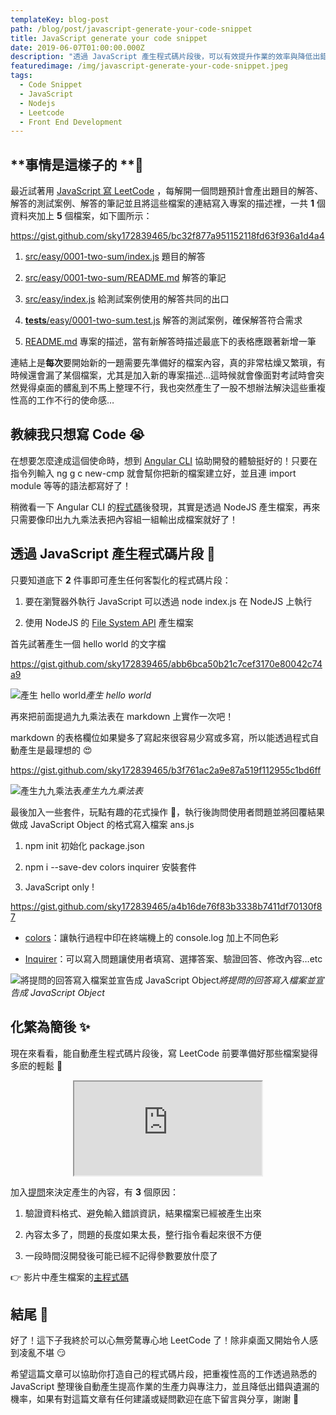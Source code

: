 ```yaml
---
templateKey: blog-post
path: /blog/post/javascript-generate-your-code-snippet
title: JavaScript generate your code snippet
date: 2019-06-07T01:00:00.000Z
description: "透過 JavaScript 產生程式碼片段後，可以有效提升作業的效率與降低出錯的機率 \U0001F916"
featuredimage: /img/javascript-generate-your-code-snippet.jpeg
tags:
  - Code Snippet
  - JavaScript
  - Nodejs
  - Leetcode
  - Front End Development
---
```

## **事情是這樣子的 **🧐

最近試著用 [JavaScript 寫 LeetCode](https://github.com/sky172839465/leetcode-in-js) ，每解開一個問題預計會產出題目的解答、解答的測試案例、解答的筆記並且將這些檔案的連結寫入專案的描述裡，一共 **1** 個資料夾加上 **5** 個檔案，如下圖所示：

https://gist.github.com/sky172839465/bc32f877a951152118fd63f936a1d4a4

1. [src/easy/0001-two-sum/index.js](https://github.com/sky172839465/leetcode-in-js/blob/demo/src/easy/0001-two-sum/index.js) 題目的解答

1. [src/easy/0001-two-sum/README.md](https://github.com/sky172839465/leetcode-in-js/blob/demo/src/easy/0001-two-sum/README.md) 解答的筆記

1. [src/easy/index.js](https://github.com/sky172839465/leetcode-in-js/blob/demo/src/easy/index.js) 給測試案例使用的解答共同的出口

1. [__tests__/easy/0001-two-sum.test.js](https://github.com/sky172839465/leetcode-in-js/blob/demo/__tests__/easy/0001-two-sum.test.js) 解答的測試案例，確保解答符合需求

1. [README.md](https://github.com/sky172839465/leetcode-in-js/blob/demo/README.md) 專案的描述，當有新解答時描述最底下的表格應跟著新增一筆

連結上是**每次**要開始新的一題需要先準備好的檔案內容，真的非常枯燥又繁瑣，有時候還會漏了某個檔案，尤其是加入新的專案描述…這時候就會像面對考試時會突然覺得桌面的髒亂到不馬上整理不行，我也突然產生了一股不想辦法解決這些重複性高的工作不行的使命感…

## 教練我只想寫 Code 😭

在想要怎麼達成這個使命時，想到 [Angular CLI](https://cli.angular.io/) 協助開發的體驗挺好的！只要在指令列輸入 ng g c new-cmp 就會幫你把新的檔案建立好，並且連 import module 等等的語法都寫好了！

稍微看一下 Angular CLI 的[程式碼](https://github.com/angular/angular-cli/blob/db344641f428105c007cf1a45c41673ecdf240bf/scripts/templates.ts#L27)後發現，其實是透過 NodeJS 產生檔案，再來只需要像印出九九乘法表把內容組一組輸出成檔案就好了！

## 透過 JavaScript 產生程式碼片段 🤩

只要知道底下 **2** 件事即可產生任何客製化的程式碼片段：

1. 要在瀏覽器外執行 JavaScript 可以透過 node index.js 在 NodeJS 上執行

1. 使用 NodeJS 的 [File System API](https://nodejs.org/api/fs.html) 產生檔案

首先試著產生一個 hello world 的文字檔

https://gist.github.com/sky172839465/abb6bca50b21c7cef3170e80042c74a9

![產生 hello world](https://cdn-images-1.medium.com/max/2400/1*V88sV8GEPA6eiXSg9P3_Lw.gif)*產生 hello world*

再來把前面提過九九乘法表在 markdown 上實作一次吧！

markdown 的表格欄位如果變多了寫起來很容易少寫或多寫，所以能透過程式自動產生是最理想的 😍

https://gist.github.com/sky172839465/b3f761ac2a9e87a519f112955c1bd6ff

![產生九九乘法表](https://cdn-images-1.medium.com/max/2400/1*S60hGT8tPP85etefvxtLAQ.gif)*產生九九乘法表*

最後加入一些套件，玩點有趣的花式操作 🌈，執行後詢問使用者問題並將回覆結果做成 JavaScript Object 的格式寫入檔案 ans.js

1. npm init 初始化 package.json

1. npm i --save-dev colors inquirer 安裝套件

1. JavaScript only !

https://gist.github.com/sky172839465/a4b16de76f83b3338b7411df70130f87

* [colors](https://github.com/Marak/colors.js)：讓執行過程中印在終端機上的 console.log 加上不同色彩

* [Inquirer](https://github.com/SBoudrias/Inquirer.js/)：可以寫入問題讓使用者填寫、選擇答案、驗證回答、修改內容…etc

![將提問的回答寫入檔案並宣告成 JavaScript Object](https://cdn-images-1.medium.com/max/2400/1*jM7ZD1r3ZxAct-d8D_7lRw.gif)*將提問的回答寫入檔案並宣告成 JavaScript Object*

## 化繁為簡後 ✨

現在來看看，能自動產生程式碼片段後，寫 LeetCode 前要準備好那些檔案變得多麽的輕鬆 🎉

<center>
  <iframe class="iframe" src="https://www.youtube.com/embed/j5XeZQNUx2E" allowfullscreen></iframe>
</center>

加入[提問](https://github.com/SBoudrias/Inquirer.js)來決定產生的內容，有 **3** 個原因：

1. 驗證資料格式、避免輸入錯誤資訊，結果檔案已經被產生出來

1. 內容太多了，問題的長度如果太長，整行指令看起來很不方便

1. 一段時間沒開發後可能已經不記得參數要放什麼了

👉 影片中產生檔案的[主程式碼](https://github.com/sky172839465/leetcode-in-js/blob/master/generator/solution/index.js)

## 結尾 🏁

好了！這下子我終於可以心無旁騖專心地 LeetCode 了！除非桌面又開始令人感到凌亂不堪 😏

希望這篇文章可以協助你打造自己的程式碼片段，把重複性高的工作透過熟悉的 JavaScript 整理後自動產生提高作業的生產力與專注力，並且降低出錯與遺漏的機率，如果有對這篇文章有任何建議或疑問歡迎在底下留言與分享，謝謝 🙌
